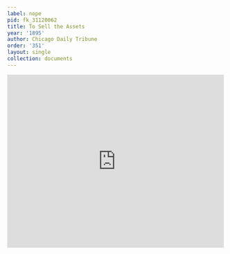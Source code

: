 ```yaml
---
label: nope
pid: fk_31120062
title: To Sell the Assets
year: '1895'
author: Chicago Daily Tribune
order: '351'
layout: single
collection: documents
---
```

<iframe src="https://northwestern.app.box.com/embed/s/s78iapchesyaixxk1m8btfjaf2qjrf5m?sortColumn=date&view=list" width="500" height="400" frameborder="0" allowfullscreen webkitallowfullscreen msallowfullscreen></iframe>
